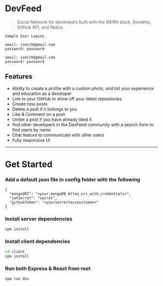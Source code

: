 # DevFeed

> Social Network for developers built with the MERN stack, Socketio, GitHub API, and Redux.

```
Sample User Logins

email: jsmith@gmail.com
password: password

email: ssmith@gmail.com
password: password
```

## Features

- Ability to create a profile with a custom photo, and list your experience and education as a developer
- Link to your GitHub to show off your latest repositories
- Create new posts
- Delete a post if it belongs to you
- Like & Comment on a post
- Unlike a post if you have already liked it
- find other developers in the DevFeed community with a search form to find users by name
- Chat feature to communicate with other users
- Fully responsive UI

---

# Get Started

### Add a default.json file in config folder with the following

```
{
  "mongoURI": "<your_mongoDB_Atlas_uri_with_credentials>",
  "jwtSecret": "secret",
  "githubToken": "<yoursecrectaccesstoken>"
}
```

### Install server dependencies

```bash
npm install
```

### Install client dependencies

```bash
cd client
npm install
```

### Run both Express & React from root

```bash
npm run dev
```
